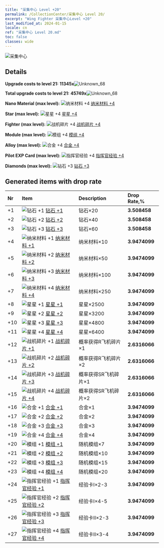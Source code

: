 ```yaml
---
title: "采集中心 Level +20"
permalink: /CollectionCenter/采集中心 Level 20/
excerpt: "Wing Fighter 采集中心Level +20"
last_modified_at: 2024-01-15
locale: cn
ref: "采集中心 Level 20.md"
toc: false
classes: wide
---
```



  ![采集中心](/images/bh_img6.png)

## Details

 **Upgrade costs to level 21:** **11345x**![Unknown_68](/images/item/bh_img25_p.png)

 **Total upgrade costs to level 21:** **45749x**![Unknown_68](/images/item/bh_img25_p.png)

 **Nano Material (max level):** ![纳米材料 +4](/images/cc/CC_纳米材料_4_p.png) [纳米材料 +4](/cn/CollectionCenter/纳米材料_4/)

 **Star (max level):** ![星星 +4](/images/cc/CC_星星_4_p.png) [星星 +4](/cn/CollectionCenter/星星_4/)

 **Fighter (max level):** ![战机碎片 +4](/images/cc/CC_战机碎片_4_p.png) [战机碎片 +4](/cn/CollectionCenter/战机碎片_4/)

 **Module (max level):** ![模组 +4](/images/cc/CC_模组_4_p.png) [模组 +4](/cn/CollectionCenter/模组_4/)

 **Alloy (max level):** ![合金 +4](/images/cc/CC_合金_4_p.png) [合金 +4](/cn/CollectionCenter/合金_4/)

 **Pilot EXP Card (max level):** ![指挥官经验 +4](/images/cc/CC_指挥官经验_4_p.png) [指挥官经验 +4](/cn/CollectionCenter/指挥官经验_4/)

 **Diamonds (max level):** ![钻石 +3](/images/cc/CC_钻石_3_p.png) [钻石 +3](/cn/CollectionCenter/钻石_3/)

## Generated items with drop rate

  |  Nr |     Item   |    Description   |  Drop Rate,% |
  |:----|:-----------|:-----------------|:-------------|
  | +1 | ![钻石 +1](/images/cc/CC_钻石_1_p.png) [钻石 +1](/cn/CollectionCenter/钻石_1/) | 钻石×20 | **3.508458** |
  | +2 | ![钻石 +2](/images/cc/CC_钻石_2_p.png) [钻石 +2](/cn/CollectionCenter/钻石_2/) | 钻石×40 | **3.508458** |
  | +3 | ![钻石 +3](/images/cc/CC_钻石_3_p.png) [钻石 +3](/cn/CollectionCenter/钻石_3/) | 钻石×60 | **3.508458** |
  | +4 | ![纳米材料 +1](/images/cc/CC_纳米材料_1_p.png) [纳米材料 +1](/cn/CollectionCenter/纳米材料_1/) | 纳米材料×10 | **3.9474099** |
  | +5 | ![纳米材料 +2](/images/cc/CC_纳米材料_2_p.png) [纳米材料 +2](/cn/CollectionCenter/纳米材料_2/) | 纳米材料×50 | **3.9474099** |
  | +6 | ![纳米材料 +3](/images/cc/CC_纳米材料_3_p.png) [纳米材料 +3](/cn/CollectionCenter/纳米材料_3/) | 纳米材料×100 | **3.9474099** |
  | +7 | ![纳米材料 +4](/images/cc/CC_纳米材料_4_p.png) [纳米材料 +4](/cn/CollectionCenter/纳米材料_4/) | 纳米材料×250 | **3.9474099** |
  | +8 | ![星星 +1](/images/cc/CC_星星_1_p.png) [星星 +1](/cn/CollectionCenter/星星_1/) | 星星×2500 | **3.9474099** |
  | +9 | ![星星 +2](/images/cc/CC_星星_2_p.png) [星星 +2](/cn/CollectionCenter/星星_2/) | 星星×3200 | **3.9474099** |
  | +10 | ![星星 +3](/images/cc/CC_星星_3_p.png) [星星 +3](/cn/CollectionCenter/星星_3/) | 星星×4800 | **3.9474099** |
  | +11 | ![星星 +4](/images/cc/CC_星星_4_p.png) [星星 +4](/cn/CollectionCenter/星星_4/) | 星星×6400 | **3.9474099** |
  | +12 | ![战机碎片 +1](/images/cc/CC_战机碎片_1_p.png) [战机碎片 +1](/cn/CollectionCenter/战机碎片_1/) | 概率获得R飞机碎片×1 | **2.6316066** |
  | +13 | ![战机碎片 +2](/images/cc/CC_战机碎片_2_p.png) [战机碎片 +2](/cn/CollectionCenter/战机碎片_2/) | 概率获得R飞机碎片×2 | **2.6316066** |
  | +14 | ![战机碎片 +3](/images/cc/CC_战机碎片_3_p.png) [战机碎片 +3](/cn/CollectionCenter/战机碎片_3/) | 概率获得SR飞机碎片×1 | **2.6316066** |
  | +15 | ![战机碎片 +4](/images/cc/CC_战机碎片_4_p.png) [战机碎片 +4](/cn/CollectionCenter/战机碎片_4/) | 概率获得SR飞机碎片×2 | **2.6316066** |
  | +16 | ![合金 +1](/images/cc/CC_合金_1_p.png) [合金 +1](/cn/CollectionCenter/合金_1/) | 合金×1 | **3.9474099** |
  | +17 | ![合金 +2](/images/cc/CC_合金_2_p.png) [合金 +2](/cn/CollectionCenter/合金_2/) | 合金×2 | **3.9474099** |
  | +18 | ![合金 +3](/images/cc/CC_合金_3_p.png) [合金 +3](/cn/CollectionCenter/合金_3/) | 合金×3 | **3.9474099** |
  | +19 | ![合金 +4](/images/cc/CC_合金_4_p.png) [合金 +4](/cn/CollectionCenter/合金_4/) | 合金×4 | **3.9474099** |
  | +20 | ![模组 +1](/images/cc/CC_模组_1_p.png) [模组 +1](/cn/CollectionCenter/模组_1/) | 随机模组×7 | **3.9474099** |
  | +21 | ![模组 +2](/images/cc/CC_模组_2_p.png) [模组 +2](/cn/CollectionCenter/模组_2/) | 随机模组×10 | **3.9474099** |
  | +22 | ![模组 +3](/images/cc/CC_模组_3_p.png) [模组 +3](/cn/CollectionCenter/模组_3/) | 随机模组×15 | **3.9474099** |
  | +23 | ![模组 +4](/images/cc/CC_模组_4_p.png) [模组 +4](/cn/CollectionCenter/模组_4/) | 随机模组×20 | **3.9474099** |
  | +24 | ![指挥官经验 +1](/images/cc/CC_指挥官经验_1_p.png) [指挥官经验 +1](/cn/CollectionCenter/指挥官经验_1/) | 经验卡I×2-3 | **3.9474099** |
  | +25 | ![指挥官经验 +2](/images/cc/CC_指挥官经验_2_p.png) [指挥官经验 +2](/cn/CollectionCenter/指挥官经验_2/) | 经验卡I×4-5 | **3.9474099** |
  | +26 | ![指挥官经验 +3](/images/cc/CC_指挥官经验_3_p.png) [指挥官经验 +3](/cn/CollectionCenter/指挥官经验_3/) | 经验卡II×2-3 | **3.9474099** |
  | +27 | ![指挥官经验 +4](/images/cc/CC_指挥官经验_4_p.png) [指挥官经验 +4](/cn/CollectionCenter/指挥官经验_4/) | 经验卡II×3-4 | **3.9474099** |

